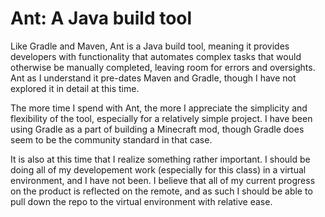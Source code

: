 # Ant: A Java build tool

Like Gradle and Maven, Ant is a Java build tool, meaning it provides developers with functionality that automates complex tasks that would otherwise be manually completed, leaving room for errors and oversights. Ant as I understand it pre-dates Maven and Gradle, though I have not explored it in detail at this time.

The more time I spend with Ant, the more I appreciate the simplicity and flexibility of the tool, especially for a relatively simple project. I have been using Gradle as a part of building a Minecraft mod, though Gradle does seem to be the community standard in that case. 

It is also at this time that I realize something rather important. I should be doing all of my developement work (especially for this class) in a virtual environment, and I have not been. I believe that all of my current progress on the product is reflected on the remote, and as such I should be able to pull down the repo to the virtual environment with relative ease.